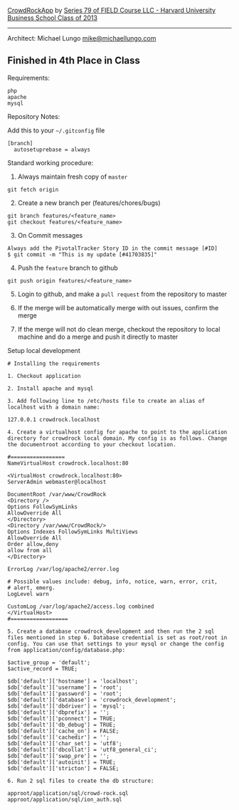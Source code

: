 [CrowdRockApp](http://www.crowdrockapp.com)
by [Series 79 of FIELD Course LLC - Harvard University Business School Class of 2013](http://www.harvard.edu)

----
Architect: Michael Lungo <mike@michaellungo.com>

## Finished in 4th Place in Class

Requirements:

	php
	apache
	mysql


Repository Notes:

  Add this to your `~/.gitconfig` file

    [branch]
      autosetuprebase = always


  Standard working procedure:

  1. Always maintain fresh copy of `master`

    git fetch origin

  2. Create a new branch per (features/chores/bugs)

    git branch features/<feature_name>
    git checkout features/<feature_name>

  3. On Commit messages

    Always add the PivotalTracker Story ID in the commit message [#ID]
    $ git commit -m "This is my update [#41703835]"

  4. Push the `feature` branch to github

    git push origin features/<feature_name>

  5. Login to github, and make a `pull request` from the repository to
     master

  6. If the merge will be automatically merge with out issues, confirm
     the merge

  7. If the merge will not do clean merge, checkout the repository to
     local machine and do a merge and push it directly to master


Setup local development

    # Installing the requirements

	1. Checkout application

	2. Install apache and mysql

	3. Add following line to /etc/hosts file to create an alias of localhost with a domain name:
	
	127.0.0.1 crowdrock.localhost

	4. Create a virtualhost config for apache to point to the application directory for crowdrock local domain. My config is as follows. Change the documentroot according to your checkout location.

	#=================
	NameVirtualHost crowdrock.localhost:80

	<VirtualHost crowdrock.localhost:80>
	ServerAdmin webmaster@localhost

	DocumentRoot /var/www/CrowdRock
	<Directory />
	Options FollowSymLinks
	AllowOverride All
	</Directory>
	<Directory /var/www/CrowdRock/>
	Options Indexes FollowSymLinks MultiViews
	AllowOverride All
	Order allow,deny
	allow from all
	</Directory>

	ErrorLog /var/log/apache2/error.log

	# Possible values include: debug, info, notice, warn, error, crit,
	# alert, emerg.
	LogLevel warn

	CustomLog /var/log/apache2/access.log combined
	</VirtualHost>
	#==================

	5. Create a database crowdrock_development and then run the 2 sql files mentioned in step 6. Database credential is set as root/root in config. You can use that settings to your mysql or change the config from application/config/database.php:
	
	$active_group = 'default';
	$active_record = TRUE;

	$db['default']['hostname'] = 'localhost';
	$db['default']['username'] = 'root';
	$db['default']['password'] = 'root';
	$db['default']['database'] = 'crowdrock_development';
	$db['default']['dbdriver'] = 'mysql';
	$db['default']['dbprefix'] = '';
	$db['default']['pconnect'] = TRUE;
	$db['default']['db_debug'] = TRUE;
	$db['default']['cache_on'] = FALSE;
	$db['default']['cachedir'] = '';
	$db['default']['char_set'] = 'utf8';
	$db['default']['dbcollat'] = 'utf8_general_ci';
	$db['default']['swap_pre'] = '';
	$db['default']['autoinit'] = TRUE;
	$db['default']['stricton'] = FALSE;

	6. Run 2 sql files to create the db structure:
	
	approot/application/sql/crowd-rock.sql
	approot/application/sql/ion_auth.sql
	